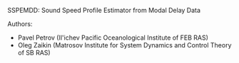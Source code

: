 SSPEMDD: Sound Speed Profile Estimator from Modal Delay Data

Authors:
- Pavel Petrov (Il'ichev Pacific Oceanological Institute of FEB RAS)
- Oleg Zaikin (Matrosov Institute for System Dynamics and Control Theory of SB RAS)
